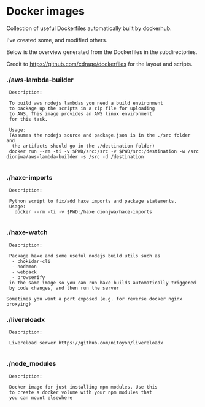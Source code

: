 # Docker images

Collection of useful Dockerfiles automatically built by dockerhub.

I've created some, and modified others.

Below is the overview generated from the Dockerfiles in the subdirectories.

Credit to https://github.com/cdrage/dockerfiles for the layout and scripts.


### ./aws-lambda-builder

```
 Description:

 To build aws nodejs lambdas you need a build environment
 to package up the scripts in a zip file for uploading
 to AWS. This image provides an AWS linux environment
 for this task.

 Usage:
 (Assumes the nodejs source and package.json is in the ./src folder and
  the artifacts should go in the ./destination folder)
 docker run --rm -ti -v $PWD/src:/src -v $PWD/src:/destination -w /src dionjwa/aws-lambda-builder -s /src -d /destination


```
### ./haxe-imports

```
 Description:

 Python script to fix/add haxe imports and package statements.
 Usage:
   docker --rm -ti -v $PWD:/haxe dionjwa/haxe-imports


```
### ./haxe-watch

```
 Description:

 Package haxe and some useful nodejs build utils such as
  - chokidar-cli
  - nodemon
  - webpack
  - browserify
 in the same image so you can run haxe builds automatically triggered
 by code changes, and then run the server

Sometimes you want a port exposed (e.g. for reverse docker nginx proxying)

```
### ./livereloadx

```
 Description:

 Livereload server https://github.com/nitoyon/livereloadx


```
### ./node_modules

```
 Description:

 Docker image for just installing npm modules. Use this
 to create a docker volume with your npm modules that
 you can mount elsewhere


```
